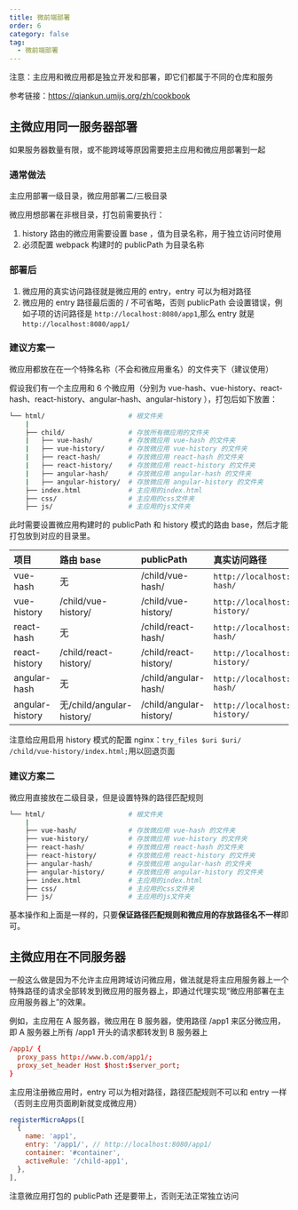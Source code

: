 ```yaml
---
title: 微前端部署
order: 6
category: false
tag:
  - 微前端部署
---
```


注意：主应用和微应用都是独立开发和部署，即它们都属于不同的仓库和服务

参考链接：https://qiankun.umijs.org/zh/cookbook

## 主微应用同一服务器部署

如果服务器数量有限，或不能跨域等原因需要把主应用和微应用部署到一起

### 通常做法

主应用部署一级目录，微应用部署二/三极目录

微应用想部署在非根目录，打包前需要执行：

1. history 路由的微应用需要设置 base ，值为目录名称，用于独立访问时使用
2. 必须配置 webpack 构建时的 publicPath 为目录名称

### 部署后

1. 微应用的真实访问路径就是微应用的 entry，entry 可以为相对路径
2. 微应用的 entry 路径最后面的 / 不可省略，否则 publicPath 会设置错误，例如子项的访问路径是 `http://localhost:8080/app1`,那么 entry 就是 `http://localhost:8080/app1/`

### 建议方案一

微应用都放在在一个特殊名称（不会和微应用重名）的文件夹下（建议使用）

假设我们有一个主应用和 6 个微应用（分别为 vue-hash、vue-history、react-hash、react-history、angular-hash、angular-history ），打包后如下放置：

```sh
└── html/                     # 根文件夹
    |
    ├── child/                # 存放所有微应用的文件夹
    |   ├── vue-hash/         # 存放微应用 vue-hash 的文件夹
    |   ├── vue-history/      # 存放微应用 vue-history 的文件夹
    |   ├── react-hash/       # 存放微应用 react-hash 的文件夹
    |   ├── react-history/    # 存放微应用 react-history 的文件夹
    |   ├── angular-hash/     # 存放微应用 angular-hash 的文件夹
    |   ├── angular-history/  # 存放微应用 angular-history 的文件夹
    ├── index.html            # 主应用的index.html
    ├── css/                  # 主应用的css文件夹
    ├── js/                   # 主应用的js文件夹
```

此时需要设置微应用构建时的 publicPath 和 history 模式的路由 base，然后才能打包放到对应的目录里。

| 项目            | 路由 base                 | publicPath              | 真实访问路径                                 |
| :-------------- | :------------------------ | :---------------------- | :------------------------------------------- |
| vue-hash        | 无                        | /child/vue-hash/        | `http://localhost:8080/child/vue-hash/`      |
| vue-history     | /child/vue-history/       | /child/vue-history/     | `http://localhost:8080/child/vue-history/`   |
| react-hash      | 无                        | /child/react-hash/      | `http://localhost:8080/child/react-hash/`    |
| react-history   | /child/react-history/     | /child/react-history/   | `http://localhost:8080/child/react-history/` |
| angular-hash    | 无                        | /child/angular-hash/    | `http://localhost:8080/child/vue-hash/`      |
| angular-history | 无/child/angular-history/ | /child/angular-history/ | `http://localhost:8080/child/vue-history/`   |

注意给应用启用 history 模式的配置 nginx：`try_files $uri $uri/ /child/vue-history/index.html;`用以回退页面

### 建议方案二

微应用直接放在二级目录，但是设置特殊的路径匹配规则

```sh
└── html/                     # 根文件夹
    |
    ├── vue-hash/             # 存放微应用 vue-hash 的文件夹
    ├── vue-history/          # 存放微应用 vue-history 的文件夹
    ├── react-hash/           # 存放微应用 react-hash 的文件夹
    ├── react-history/        # 存放微应用 react-history 的文件夹
    ├── angular-hash/         # 存放微应用 angular-hash 的文件夹
    ├── angular-history/      # 存放微应用 angular-history 的文件夹
    ├── index.html            # 主应用的index.html
    ├── css/                  # 主应用的css文件夹
    ├── js/                   # 主应用的js文件夹
```

基本操作和上面是一样的，只要**保证路径匹配规则和微应用的存放路径名不一样**即可。

## 主微应用在不同服务器

一般这么做是因为不允许主应用跨域访问微应用，做法就是将主应用服务器上一个特殊路径的请求全部转发到微应用的服务器上，即通过代理实现“微应用部署在主应用服务器上”的效果。

例如，主应用在 A 服务器，微应用在 B 服务器，使用路径 /app1 来区分微应用，即 A 服务器上所有 /app1 开头的请求都转发到 B 服务器上

```conf
/app1/ {
  proxy_pass http://www.b.com/app1/;
  proxy_set_header Host $host:$server_port;
}
```

主应用注册微应用时，entry 可以为相对路径，路径匹配规则不可以和 entry 一样（否则主应用页面刷新就变成微应用）

```js
registerMicroApps([
  {
    name: 'app1',
    entry: '/app1/', // http://localhost:8080/app1/
    container: '#container',
    activeRule: '/child-app1',
  },
],
```

注意微应用打包的 publicPath 还是要带上，否则无法正常独立访问